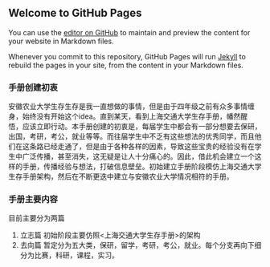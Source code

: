 ## Welcome to GitHub Pages

You can use the [editor on GitHub](https://github.com/SurviveAAU/SurviveAAU.github.io/edit/main/README.md) to maintain and preview the content for your website in Markdown files.

Whenever you commit to this repository, GitHub Pages will run [Jekyll](https://jekyllrb.com/) to rebuild the pages in your site, from the content in your Markdown files.

### 手册创建初衷

安徽农业大学生存生存是我一直想做的事情，但是由于四年级之前有众多事情缠身，始终没有开始这个idea。直到某天，看到上海交通大学生存手册，幡然醒悟，应该立即行动。本手册创建的初衷是，每届学生中都会有一部分想要去保研，出国，考研，考公，就业等等。而往届学生中不乏有这些想法的优秀同学，而且他们在这条路已经走通了，但是由于各种各样的因素，导致这些宝贵的经验没有在学生中广泛传播，甚至消失，这无疑是让人十分痛心的。因此，借此机会建立一个这样的手册，传播经验与想法，打破信息壁垒。初始建立手册阶段模仿上海交通大学生存手册架构，然后在不断更迭中建立与安徽农业大学情况相符的手册。

### 手册主要内容

目前主要分为两篇
1. 立志篇
   初始阶段主要仿照<上海交通大学生存手册>的架构
2. 去向篇
   暂定分为五大类，保研，留学，考研，考公，就业。每个分支再向下细分为比赛，科研，课程，实习。
